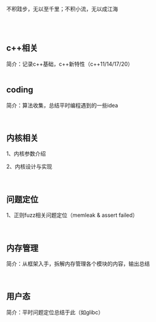 不积跬步，无以至千里；不积小流，无以成江海

<br/><br/>

## c++相关

简介：记录c++基础，c++新特性（c++11/14/17/20）  
<br/>



## coding

简介：算法收集，总结平时编程遇到的一些idea

<br/>

## 内核相关

1、内核参数介绍

2、内核设计与实现

<br/>

## 问题定位

1、正则fuzz相关问题定位（memleak & assert failed）

<br/>

## 内存管理

简介：从框架入手，拆解内存管理各个模块的内容，输出总结

<br/>

## 用户态

简介：平时问题定位总结于此（如glibc）

<br/>